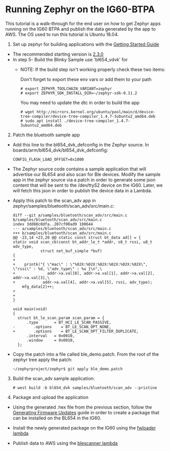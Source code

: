 # Running Zephyr on the IG60-BTPA

This tutorial is a walk-through for the end user on how to get Zephyr apps running on the IG60 BTPA and publish the data generated by the app to AWS.
The OS used to run this tutorial is Ubuntu 18.04.

1.  Set up zephyr for building applications with the [Getting Started Guide](https://docs.zephyrproject.org/latest/getting_started/index.html)

  - The recommended starting version is [2.3.0](https://github.com/zephyrproject-rtos/zephyr/tree/zephyr-v2.3.0)
  - In step 5- Build the Blinky Sample use 'bl654_vdvk' for <your-board-name>
    * NOTE: If the build step isn't working properly check these two items:

        Don't forget to export these env vars or add them to your path
  
        ```
        # export ZEPHYR_TOOLCHAIN_VARIANT=zephyr
        # export ZEPHYR_SDK_INSTALL_DIR=~/zephyr-sdk-0.11.2
        ```

        You may need to update the dtc in order to build the app

        ```
        # wget http://mirrors.kernel.org/ubuntu/pool/main/d/device-tree-compiler/device-tree-compiler_1.4.7-3ubuntu2_amd64.deb
        # sudo apt install ./device-tree-compiler_1.4.7-3ubuntu2_amd64.deb
        ```
   

2.  Patch the bluetooth sample app
  - Add this line to the bl654_dvk_defconfig in the Zephyr source. In boards/arm/bl654_dvk/bl654_dvk_defconfig:

    ```
    CONFIG_FLASH_LOAD_OFFSET=0x1000
    ```

  - The Zephyr source code contains a sample application that will advertise our BL654 and also scan for Ble devices. Modify the sample app in the zephyr source via a patch in order to generate some json content that will be sent to the /dev/ttyS2 device on the IG60.  Later, we will fetch this json in order to publish the device data in a Lambda.  
  
  - Apply this patch to the scan_adv app in zephyr/samples/bluetooth/scan_adv/src/main.c:

    ```
    diff --git a/samples/bluetooth/scan_adv/src/main.c b/samples/bluetooth/scan_adv/src/main.c
    index 3dd80c0dfa..207cf00ad9 100644
    --- a/samples/bluetooth/scan_adv/src/main.c
    +++ b/samples/bluetooth/scan_adv/src/main.c
    @@ -23,14 +23,20 @@ static const struct bt_data ad[] = {
    static void scan_cb(const bt_addr_le_t *addr, s8_t rssi, u8_t adv_type,
                struct net_buf_simple *buf)
    {
    +
    +    printk("{ \"mac\" : \"%02X:%02X:%02X:%02X:%02X:%02X\", \"rssi\" : %d, \"adv_type\" : %u }\n",\ 
    +              addr->a.val[0], addr->a.val[1], addr->a.val[2], addr->a.val[3],\ 
    +            addr->a.val[4], addr->a.val[5], rssi, adv_type);
        mfg_data[2]++;
    +    
    +
    }
  
    void main(void)
    {
      struct bt_le_scan_param scan_param = {
          .type       = BT_HCI_LE_SCAN_PASSIVE,
    -        .options    = BT_LE_SCAN_OPT_NONE,
    +        .options    = BT_LE_SCAN_OPT_FILTER_DUPLICATE,
          .interval   = 0x0010,
          .window     = 0x0010,
      };
    ```
  - Copy the patch into a file called ble_demo.patch.  From the root of the zephyr tree apply the patch:

    ```
    ~/zephyrproject/zephyr$ git apply ble_demo.patch
    ```

3. Build the scan_adv sample application:
  
    ```
    # west build -b bl654_dvk samples/bluetooth/scan_adv --pristine
    ```

4. Package and upload the application

  - Using the generated .hex file from the previous section, follow the [Generating Firmware Updates](https://documentation.lairdconnect.com/Builds/IG60-BL654-GREENGRASS/latest/Content/Topics/6%20-%20Software%20Reference/BL654%20Programming%20Guide/Generating%20Firmware%20Updates.htm) guide in order to create a package that can be installed on the BL654 in the IG60.

  - Install the newly generated package on the IG60 using the [fwloader lambda](https://github.com/LairdCP/igsdk/blob/master/aws/lambdas/bluetooth5/fwloader/fwloader.py)

  - Publish data to AWS using the [blescanner lambda](https://github.com/LairdCP/igsdk/tree/master/aws/lambdas/bluetooth5/blescanner)


